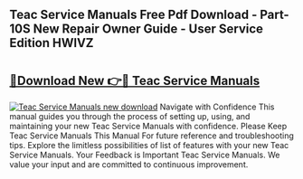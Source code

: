 ## Teac Service Manuals Free Pdf Download - Part-10S New Repair Owner Guide - User Service Edition HWlVZ

# <h2><a href="http://bc6448.oget.top/?id=Teac+Service+Manuals">🔗Download New 👉🔴 Teac Service Manuals</a></h2>

[![Teac Service Manuals new download](https://i.imgur.com/5g1atiW.png)](http://bc6448.oget.top/?id=Teac+Service+Manuals)
Navigate with Confidence This manual guides you through the process of setting up, using, and maintaining your new Teac Service Manuals with confidence. Please Keep Teac Service Manuals This Manual For future reference and troubleshooting tips. Explore the limitless possibilities of list of features with your new Teac Service Manuals. Your Feedback is Important Teac Service Manuals. We value your input and are committed to continuous improvement.
